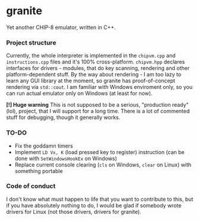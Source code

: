 # granite

Yet another CHIP-8 emulator, written in C++.

### Project structure
Currently, the whole interpreter is implemented in the `chipvm.cpp` and `instructions.cpp` files and it's 100% cross-platform. `chipvm.hpp` declares interfaces for drivers - modules, that do key scanning, rendering and other platform-dependent stuff. By the way about rendering - I am too lazy to learn any GUI library at the moment, so granite has proof-of-concept rendering via `std::cout`. I am familiar with Windows enviroment only, so you can run actual emulator only on Windows (at least for now).

**[!] Huge warning**
This is not supposed to be a serious, "production ready" (lol), project, that I will support for a long time. There is a lot of commented stuff for debugging, though it generally works.

### TO-DO
- Fix the goddamn timers
- Implement `LD Vx, K` (load pressed key to register) instruction (can be done with `SetWindowsHookEx` on Windows)
- Replace current console clearing (`cls` on Windows, `clear` on Linux) with something portable

### Code of conduct
I don't know what must happen to life that you want to contribute to this, but if you have absolutely nothing to do, I would be glad if somebody wrote drivers for Linux (not those drivers, drivers for granite).
